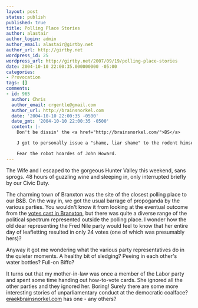 ```yaml
---
layout: post
status: publish
published: true
title: Polling Place Stories
author: alastair
author_login: admin
author_email: alastair@girtby.net
author_url: http://girtby.net
wordpress_id: 25
wordpress_url: http://girtby.net/2007/09/19/polling-place-stories
date: 2004-10-10 22:00:35.000000000 -05:00
categories:
- Provocation
tags: []
comments:
- id: 965
  author: Chris
  author_email: crgentle@gmail.com
  author_url: http://brainsnorkel.com
  date: '2004-10-10 22:00:35 -0500'
  date_gmt: '2004-10-10 22:00:35 -0500'
  content: |-
    Don't be dissin' the <a href="http://brainsnorkel.com/">BS</a>

    J got to personally issue a "shame, liar shame" to the rodent himself.  After that bit of theatre, and in the slow hours in the late afternoon, the Liberal how-to-voter got talking to J & the Green.  He said that he thought the whole campaign by the Liberals had been "Dishonest and negative" and that he'd voted Liberal out of habit, rather than choice...

    Fear the robot hoardes of John Howard.
---
```

The Wife and I escaped to the gorgeous Hunter Valley this weekend, sans sprogs. 48 hours of guzzling wine and sleeping in, only interrupted briefly by our Civic Duty.

The charming town of Branxton was the site of the closest polling place to our B&B. On the way in, we got the usual barrage of propoganda by the various parties. You wouldn't know it from looking at the eventual outcome from the <a href="http://vtr.aec.gov.au/PollingPlaceResults-12246-1354.htm">votes cast in Branxton</a>, but there was quite a diverse range of the political spectrum represented outside the polling place. I wonder how the old dear representing the Fred Nile party would feel to know that her entire day of leafletting resulted in only 24 votes (one of which was presumably hers)?

Anyway it got me wondering what the various party representatives do in the quieter moments. A healthy bit of sledging? Peeing in each other's water bottles? Full-on Biffo?

It turns out that my mother-in-law was once a member of the Labor party and spent some time handing out how-to-vote cards. She ignored all the other parties and they ignored her. Boring! Surely there are some more interesting stories of unparliamentary conduct at the democratic coalface? <a href="http://brainsnorkel.com/index.php?p=25"><del>crack</del>brainsnorkel.com</a> has one - any others?
